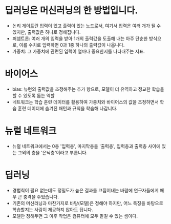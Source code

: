 # 딥러닝은 머신러닝의 한 방법입니다.
- 논리 게이트란 입력이 있고 출력이 있는 노드로서, 여기서 입력은 여러 개가 될 수 있지만, 출력값은 하나로 정해집니다.
- 퍼셉트론: 여러 개의 입력을 받아 1개의 출력값을 도출해 내는 아주 단순한 방식으로, 이를 수치로 입력하면 0과 1중 하나의 출력값이 나옵니다.
- 가중치: 그 가중치에 관련된 입력이 얼마나 중요한지를 나타내주는 지표.

# 바이어스
- bias: 뉴런의 출력값을 조정해주는 추가 항으로, 모델이 더 유역하고 정교한 학습을 할 수 있도록 돕는 역할
- 네트워크는 학습 훈련 데이터를 활용하여 가중치와 바이어스의 값을 조정하면서 학습 훈련 데이터에 숨겨진 패턴과 규칙을 학습해 나갑니다.

# 뉴럴 네트워크
- 뉴럴 네트워크에서는 0층 '입력층', 마지막층을 '출력층', 입력층과 출력층 사이에 있는 그외의 층을 '은닉층'이라고 부릅니다.

# 딥러닝
- 경험칙이 필요 없는데도 정밀도가 높은 결과를 끄집어내는 바람에 연구자들에게 매우 큰 충격을 주었습니다.
- 기존의 머신러닝과 마찬가지로 바탕(모델)은 정해야 하지만, 어느 특징을 바탕으로 학습할지는 사람이 제공하지 않아도 됩니다.
- 모델만 정해두면 그 이후 작업은 컴퓨터에 모두 맡길 수 있는 셈이다.
